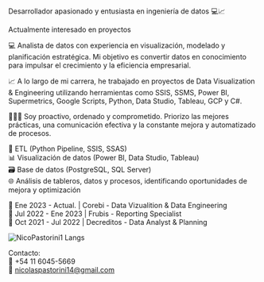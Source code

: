 Desarrollador apasionado y entusiasta en ingeniería de datos 💻📈<br>

Actualmente interesado en proyectos<br>

💻 Analista de datos con experiencia en visualización, modelado y planificación estratégica. Mi objetivo es convertir datos en conocimiento para impulsar el crecimiento y la eficiencia empresarial.<br>

📈 A lo largo de mi carrera, he trabajado en proyectos de Data Visualization & Engineering utilizando herramientas como SSIS, SSMS, Power BI, Supermetrics, Google Scripts, Python, Data Studio, Tableau, GCP y C#.<br>

👨🏻‍💻 Soy proactivo, ordenado y comprometido. Priorizo las mejores prácticas, una comunicación efectiva y la constante mejora y automatizado de procesos.<br>

🔧 ETL (Python Pipeline, SSIS, SSAS)<br>
📊 Visualización de datos (Power BI, Data Studio, Tableau)<br>
🗃️ Base de datos (PostgreSQL, SQL Server)<br>
🌐 Análisis de tableros, datos y procesos, identificando oportunidades de mejora y optimización<br>

💼 Ene 2023 - Actual.  | Corebi - Data Vizualition & Data Engineering <br>
💼 Jul 2022 - Ene 2023 | Frubis - Reporting Specialist<br>
💼 Oct 2021 - Jul 2022 | Decreditos - Data Analyst & Planning<br>

![NicoPastorini1 Langs](https://github-readme-stats.vercel.app/api/top-langs/?username=NicoPastorini1&layout=compact) <br>

Contacto:<br>
📱 +54 11 6045-5669<br>
📧 nicolaspastorini14@gmail.com <br>
<!--
**NicoPastorini1/NicoPastorini1** is a ✨ _special_ ✨ repository because its `README.md` (this file) appears on your GitHub profile.

Here are some ideas to get you started:

- 🔭 I’m currently working on ...
- 🌱 I’m currently learning ...
- 👯 I’m looking to collaborate on ...
- 🤔 I’m looking for help with ...
- 💬 Ask me about ...
- 📫 How to reach me: ...
- 😄 Pronouns: ...
- ⚡ Fun fact: ...
-->
